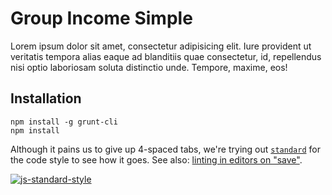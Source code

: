 # Group Income Simple

Lorem ipsum dolor sit amet, consectetur adipisicing elit. Iure provident ut veritatis tempora alias eaque ad blanditiis quae consectetur, id, repellendus nisi optio laboriosam soluta distinctio unde. Tempore, maxime, eos!

## Installation

```
npm install -g grunt-cli
npm install
```

Although it pains us to give up 4-spaced tabs, we're trying out [`standard`](https://github.com/feross/standard) for the code style to see how it goes. See also: [linting in editors on "save"](https://github.com/feross/standard#text-editor-plugins).

[![js-standard-style](https://cdn.rawgit.com/feross/standard/master/badge.svg)](https://github.com/feross/standard)
